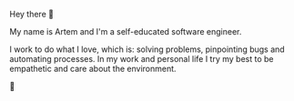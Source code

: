 Hey there 👋

My name is Artem and I'm a self-educated software engineer.

I work to do what I love, which is: solving problems, pinpointing bugs and automating processes. In my work and personal life I try my best to be empathetic and care about the environment. 

🐞
